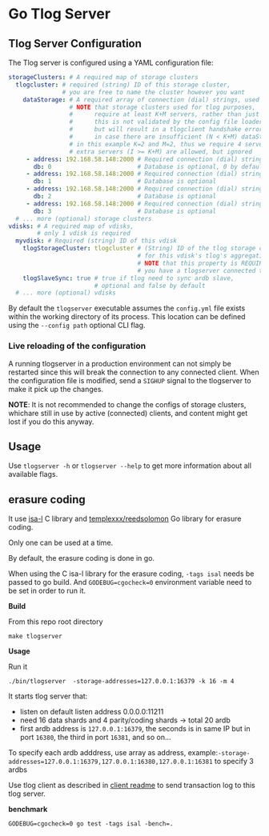 # Go Tlog Server

## Tlog Server Configuration

The Tlog server is configured using a YAML configuration file:

```yaml
storageClusters: # A required map of storage clusters
  tlogcluster: # required (string) ID of this storage cluster,
               # you are free to name the cluster however you want
    dataStorage: # A required array of connection (dial) strings, used to store data,
                 # NOTE that storage clusters used for tlog purposes,
                 #      require at least K+M servers, rather than just the normal minimum of 1,
                 #      this is not validated by the config file loader,
                 #      but will result in a tlogclient handshake error,
                 #      in case there are insufficient (N < K+M) dataStorage servers listed
                 # in this example K=2 and M=2, thus we require 4 servers,
                 # extra servers (I >= K+M) are allowed, but ignored
     - address: 192.168.58.148:2000 # Required connection (dial) string
       db: 0                        # Database is optional, 0 by default
     - address: 192.168.58.148:2000 # Required connection (dial) string
       db: 1                        # Database is optional
     - address: 192.168.58.148:2000 # Required connection (dial) string
       db: 2                        # Database is optional
     - address: 192.168.58.148:2000 # Required connection (dial) string
       db: 3                        # Database is optional
  # ... more (optional) storage clusters
vdisks: # A required map of vdisks,
        # only 1 vdisk is required
  myvdisk: # Required (string) ID of this vdisk
    tlogStorageCluster: tlogcluster # (String) ID of the tlog storage cluster to use
                                    # for this vdisk's tlog's aggregation storage,
                                    # NOTE that this property is REQUIRED in case
                                    # you have a tlogserver connected to your nbdserver
    tlogSlaveSync: true # true if tlog need to sync ardb slave,
                        # optional and false by default
  # ... more (optional) vdisks
```

By default the `tlogserver` executable assumes the `config.yml` file
exists within the working directory of its process. This location can be defined
using the `--config path` optional CLI flag.

### Live reloading of the configuration

A running tlogserver in a production environment can not simply be restarted
since this will break the connection to any connected client.
When the configuration file is modified,
send a `SIGHUP` signal to the tlogserver to make it pick up the changes.

**NOTE**: It is not recommended to change the configs of storage clusters,
whichare still in use by active (connected) clients,
and content might get lost if you do this anyway.

## Usage

Use `tlogserver -h` or `tlogserver --help` to get more information about all available flags.

## erasure coding

It use [isa-l](https://github.com/01org/isa-l) C library and [templexxx/reedsolomon](https://github.com/templexxx/reedsolomon) Go library for erasure coding.

Only one can be used at a time.

By default, the erasure coding is done in go.

When using the C isa-l library for the erasure coding, `-tags isal` needs be passed to go build.
And `GODEBUG=cgocheck=0` environment variable need to be set in order to run it.


**Build**

From this repo root directory
```
make tlogserver
```


**Usage**

Run it
```
./bin/tlogserver  -storage-addresses=127.0.0.1:16379 -k 16 -m 4
```

It starts tlog server that:
- listen on default listen address 0.0.0.0:11211
- need 16 data shards and 4 parity/coding shards -> total 20 ardb 
- first ardb address is `127.0.0.1:16379`, the seconds is in same IP but in port `16380`, the third in port `16381`, and so on...

To specify each ardb adddress, use array as address, example:`-storage-addresses=127.0.0.1:16379,127.0.0.1:16380,127.0.0.1:16381` to specify 3 ardbs

Use tlog client as described in [client readme](../tlogclient/readme.md) to send transaction log to this tlog server.


**benchmark**
```
GODEBUG=cgocheck=0 go test -tags isal -bench=.
```
